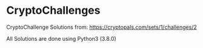 # CryptoChallenges
CryptoChallenge Solutions from: https://cryptopals.com/sets/1/challenges/2

All Solutions are done using Python3 (3.8.0)
